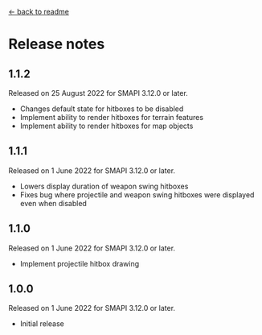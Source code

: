 [← back to readme](README.md)

# Release notes

## 1.1.2
Released on 25 August 2022 for SMAPI 3.12.0 or later.

- Changes default state for hitboxes to be disabled
- Implement ability to render hitboxes for terrain features
- Implement ability to render hitboxes for map objects

## 1.1.1
Released on 1 June 2022 for SMAPI 3.12.0 or later.

- Lowers display duration of weapon swing hitboxes
- Fixes bug where projectile and weapon swing hitboxes were displayed even when disabled

## 1.1.0
Released on 1 June 2022 for SMAPI 3.12.0 or later.

- Implement projectile hitbox drawing

## 1.0.0
Released on 1 June 2022 for SMAPI 3.12.0 or later.

- Initial release